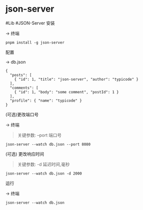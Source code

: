 # json-server

#Lib #JSON-Server
安装

-> 终端

```
pnpm install -g json-server
```

配置

-> db.json

```
{
  "posts": [
    { "id": 1, "title": "json-server", "author": "typicode" }
  ],
  "comments": [
    { "id": 1, "body": "some comment", "postId": 1 }
  ],
  "profile": { "name": "typicode" }
}
```

(可选)更改端口号

-> 终端

> 关键参数:  –port 端口号

```
json-server --watch db.json --port 8080
```

(可选) 更改响应时间

> 关键参数: -d 延迟时间,毫秒

```
json-server --watch db.json -d 2000
```

运行

-> 终端

```
json-server --watch db.json
```

